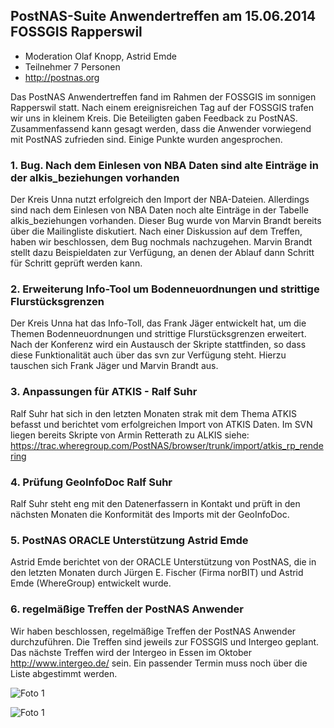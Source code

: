 ## PostNAS-Suite Anwendertreffen am 15.06.2014 FOSSGIS Rapperswil


 - Moderation Olaf Knopp, Astrid Emde
 - Teilnehmer 7 Personen
 - http://postnas.org

Das PostNAS Anwendertreffen fand im Rahmen der FOSSGIS im sonnigen Rapperswil statt. Nach einem ereignisreichen Tag auf der FOSSGIS trafen wir uns in kleinem Kreis. Die Beteiligten gaben Feedback zu PostNAS. Zusammenfassend kann gesagt werden, dass die Anwender vorwiegend mit PostNAS zufrieden sind. Einige Punkte wurden angesprochen.



### 1. Bug. Nach dem Einlesen von NBA Daten sind alte Einträge in der alkis_beziehungen vorhanden 

Der Kreis Unna nutzt erfolgreich den Import der NBA-Dateien. Allerdings sind nach dem Einlesen von NBA Daten noch alte Einträge in der Tabelle alkis_beziehungen vorhanden. Dieser Bug wurde von Marvin Brandt bereits über die Mailingliste diskutiert. Nach einer Diskussion auf dem Treffen, haben wir beschlossen, dem Bug nochmals nachzugehen. Marvin Brandt stellt dazu Beispieldaten zur Verfügung, an denen der Ablauf dann Schritt für Schritt geprüft werden kann.



### 2. Erweiterung Info-Tool um Bodenneuordnungen und strittige Flurstücksgrenzen 

Der Kreis Unna hat das Info-Toll, das Frank Jäger entwickelt hat, um die Themen Bodenneuordnungen und strittige Flurstücksgrenzen erweitert. Nach der Konferenz wird ein Austausch der Skripte stattfinden, so dass diese Funktionalität auch über das svn zur Verfügung steht. Hierzu tauschen sich Frank Jäger und Marvin Brandt aus.



### 3. Anpassungen für ATKIS - Ralf Suhr

Ralf Suhr hat sich in den letzten Monaten strak mit dem Thema ATKIS befasst und berichtet vom erfolgreichen Import von ATKIS Daten.
Im SVN liegen bereits Skripte von Armin Retterath zu ALKIS siehe: https://trac.wheregroup.com/PostNAS/browser/trunk/import/atkis_rp_rendering



### 4. Prüfung GeoInfoDoc Ralf Suhr 

Ralf Suhr steht eng mit den Datenerfassern in Kontakt und prüft in den nächsten Monaten die Konformität des Imports  mit der GeoInfoDoc.



### 5. PostNAS ORACLE Unterstützung Astrid Emde

Astrid Emde berichtet von der ORACLE Unterstützung von PostNAS, die in den letzten Monaten durch Jürgen E. Fischer (Firma norBIT) und Astrid Emde (WhereGroup) entwickelt wurde.


### 6. regelmäßige Treffen der PostNAS Anwender 
Wir haben beschlossen, regelmäßige Treffen der PostNAS Anwender durchzuführen. Die Treffen sind jeweils zur FOSSGIS und Intergeo geplant. Das nächste Treffen wird der Intergeo in Essen im Oktober http://www.intergeo.de/ sein. Ein passender Termin muss noch über die Liste abgestimmt werden.

![Foto 1](http://24.media.tumblr.com/83f7d8db814724c6085f83ae8eb5989c/tumblr_molctd1g9I1swqyr5o1_1280.jpg)

![Foto 1](http://24.media.tumblr.com/ef2f92c88a4604c6bc08eed3e940ac7f/tumblr_molqy0G2OD1rju95po9_1280.jpg)
